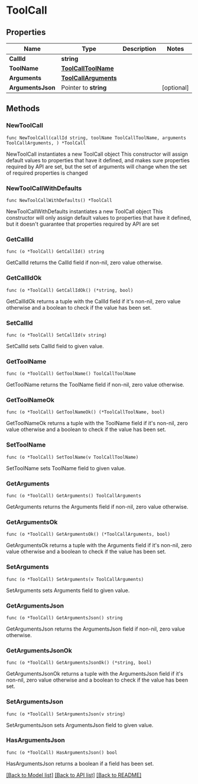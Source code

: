 # ToolCall

## Properties

Name | Type | Description | Notes
------------ | ------------- | ------------- | -------------
**CallId** | **string** |  | 
**ToolName** | [**ToolCallToolName**](ToolCallToolName.md) |  | 
**Arguments** | [**ToolCallArguments**](ToolCallArguments.md) |  | 
**ArgumentsJson** | Pointer to **string** |  | [optional] 

## Methods

### NewToolCall

`func NewToolCall(callId string, toolName ToolCallToolName, arguments ToolCallArguments, ) *ToolCall`

NewToolCall instantiates a new ToolCall object
This constructor will assign default values to properties that have it defined,
and makes sure properties required by API are set, but the set of arguments
will change when the set of required properties is changed

### NewToolCallWithDefaults

`func NewToolCallWithDefaults() *ToolCall`

NewToolCallWithDefaults instantiates a new ToolCall object
This constructor will only assign default values to properties that have it defined,
but it doesn't guarantee that properties required by API are set

### GetCallId

`func (o *ToolCall) GetCallId() string`

GetCallId returns the CallId field if non-nil, zero value otherwise.

### GetCallIdOk

`func (o *ToolCall) GetCallIdOk() (*string, bool)`

GetCallIdOk returns a tuple with the CallId field if it's non-nil, zero value otherwise
and a boolean to check if the value has been set.

### SetCallId

`func (o *ToolCall) SetCallId(v string)`

SetCallId sets CallId field to given value.


### GetToolName

`func (o *ToolCall) GetToolName() ToolCallToolName`

GetToolName returns the ToolName field if non-nil, zero value otherwise.

### GetToolNameOk

`func (o *ToolCall) GetToolNameOk() (*ToolCallToolName, bool)`

GetToolNameOk returns a tuple with the ToolName field if it's non-nil, zero value otherwise
and a boolean to check if the value has been set.

### SetToolName

`func (o *ToolCall) SetToolName(v ToolCallToolName)`

SetToolName sets ToolName field to given value.


### GetArguments

`func (o *ToolCall) GetArguments() ToolCallArguments`

GetArguments returns the Arguments field if non-nil, zero value otherwise.

### GetArgumentsOk

`func (o *ToolCall) GetArgumentsOk() (*ToolCallArguments, bool)`

GetArgumentsOk returns a tuple with the Arguments field if it's non-nil, zero value otherwise
and a boolean to check if the value has been set.

### SetArguments

`func (o *ToolCall) SetArguments(v ToolCallArguments)`

SetArguments sets Arguments field to given value.


### GetArgumentsJson

`func (o *ToolCall) GetArgumentsJson() string`

GetArgumentsJson returns the ArgumentsJson field if non-nil, zero value otherwise.

### GetArgumentsJsonOk

`func (o *ToolCall) GetArgumentsJsonOk() (*string, bool)`

GetArgumentsJsonOk returns a tuple with the ArgumentsJson field if it's non-nil, zero value otherwise
and a boolean to check if the value has been set.

### SetArgumentsJson

`func (o *ToolCall) SetArgumentsJson(v string)`

SetArgumentsJson sets ArgumentsJson field to given value.

### HasArgumentsJson

`func (o *ToolCall) HasArgumentsJson() bool`

HasArgumentsJson returns a boolean if a field has been set.


[[Back to Model list]](../README.md#documentation-for-models) [[Back to API list]](../README.md#documentation-for-api-endpoints) [[Back to README]](../README.md)


